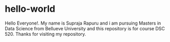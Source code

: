 # hello-world
Hello Everyone!. My name is Supraja Rapuru and i am pursuing Masters in Data Science from Bellueve University and this repository is for course DSC 520. Thanks for visiting my repository.
